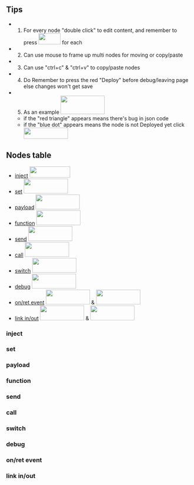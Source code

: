 ## Tips
* 1. For every node "double click" to edit content, and remember to press <img src="https://i.imgur.com/a1M9i9h.png" width=60 height=30> for each
* 2. Can use mouse to frame up multi nodes for moving or copy/paste
* 3. Can use "ctrl+c" & "ctrl+v" to copy/paste nodes
* 4. Do Remember to press the red "Deploy" before debug/leaving page else changes won't get save
* 5. As an example <img src="https://i.imgur.com/7KWSIGM.png" width=120 height=50> 
    * if the "red triangle" appears means there's bug in json code 
    * if the "blue dot" appears means the node is not Deployed yet click <img src="https://i.imgur.com/SbNMST5.png" width=120 height=30> 

## Nodes table
* [inject](#inject) <img src="https://i.imgur.com/CLSpzfz.png" width=110 height=30>
* [set](#set) <img src="https://i.imgur.com/mrUJBKE.png" width=120 height=40>
* [payload](#payload) <img src="https://i.imgur.com/XlbGGpk.png" width=120 height=40>
* [function](#function) <img src="https://i.imgur.com/QX7O8PO.png" width=120 height=40>
* [send](#send) <img src="https://i.imgur.com/LQ1jsMD.png" width=120 height=40>
* [call](#call) <img src="https://i.imgur.com/cF7R86U.png" width=120 height=40>
* [switch](#switch) <img src="https://i.imgur.com/UuE2qCf.png" width=120 height=40>
* [debug](#debug) <img src="https://i.imgur.com/zdAEqm1.png" width=120 height=40>
* [on/ret event](#1) <img src="https://i.imgur.com/6mbbHyl.png" width=120 height=40> & <img src="https://i.imgur.com/HCFQkIE.png" width=120 height=40>
* [link in/out](#2) <img src="https://i.imgur.com/3B8FtrL.png" width=120 height=40> & <img src="https://i.imgur.com/ekxbsPo.png" width=120 height=40>


### inject 

### set

### payload

### function

### send

### call

### switch

### debug

### <h3 id="1">on/ret event</h3>

### <h3 id="2">link in/out</h3>

